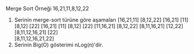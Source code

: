 Merge Sort Örneği
16,21,11,8,12,22
1) Serinin merge-sort türüne göre aşamaları
    [16,21,11] [8,12,22]
    [16,21] [11] [8,12] [22]
    [16,21] [11] [8,12] [22]
    [11,16,21] [8,12,22]
    [8,11,16,21] [12,22]
    [8,11,12,16,21] [22]  
    [8,11,12,16,21,22]  
2) Serinin Big(O) gösterimi nLog(n)'dir. 